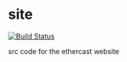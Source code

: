 # site
[![Build Status](https://travis-ci.org/Ethercast/ethercast-site.svg?branch=master)](https://travis-ci.org/Ethercast/ethercast-site)

src code for the ethercast website
